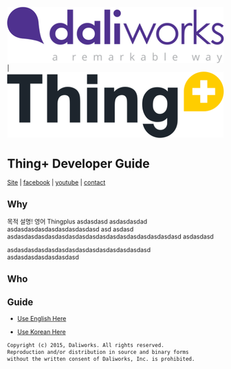 ![daliworks_logo](./doc/images/dali-2x.png) | ![thingplus_logo](./doc/images/thingplus-2x.png)

# Thing+ Developer Guide
[Site](https://thingplus.net/) | [facebook](https://www.facebook.com/thingplus) | [youtube](https://www.youtube.com/channel/UCa7T7hj3F0x7brM6htUasyQ) | [contact](contact@thingplus.net)


## Why
목적 설명! 영어
Thingplus asdasdasd asdasdasdad asdasdasdasdasdasdasdasdasd asd asdasd
asdasdasdasdasdasdasdasdasdasdasdasdasdasdasdasdasd
asdasdasd

asdasdasdasdasdasdasdasdasdasdasdasdasdasd
asdasdasdasdasdasdasd

## Who


## Guide
- [Use English Here](https://github.com/daliworks/thingplus-guide/blob/master/doc/README_en.md)

- [Use Korean Here](https://github.com/daliworks/thingplus-guide/blob/master/doc/README_kr.md)


```
Copyright (c) 2015, Daliworks. All rights reserved.
Reproduction and/or distribution in source and binary forms
without the written consent of Daliworks, Inc. is prohibited.
```